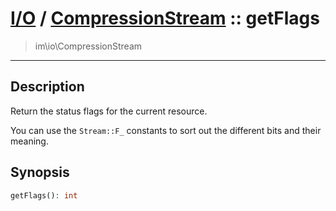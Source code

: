 # [I/O](io.md) / [CompressionStream](io-CompressionStream.md) :: getFlags
 > im\io\CompressionStream
____

## Description
Return the status flags for the current resource.

You can use the `Stream::F_` constants to sort
out the different bits and their meaning.

## Synopsis
```php
getFlags(): int
```
